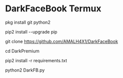 # DarkFaceBook Termux


pkg install git python2

pip2 install --upgrade pip

git clone https://github.com/AMALH4X1/DarkFaceBook

cd DarkPremium

pip2 install -r requirements.txt

python2 DarkFB.py
